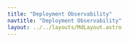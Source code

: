 ```yaml
---
title: "Deployment Observability"
navtitle: "Deployment Observability"
layout: ../../layouts/MdLayout.astro
---
```


